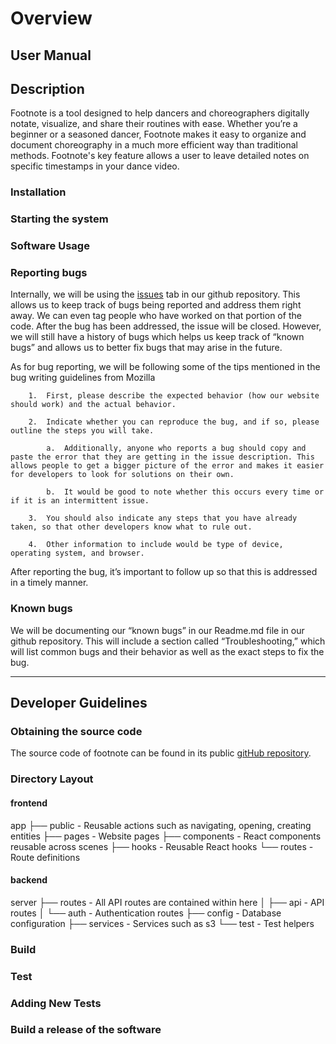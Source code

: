 # Overview

## User Manual

## Description

Footnote is a tool designed to help dancers and choreographers digitally notate, visualize, and
share their routines with ease. Whether you’re a beginner or a seasoned dancer, Footnote makes it
easy to organize and document choreography in a much more efficient way than traditional methods.
Footnote's key feature allows a user to leave detailed notes on specific timestamps in your dance video.

### Installation

### Starting the system

### Software Usage

### Reporting bugs
Internally, we will be using the [issues](https://github.com/miahuynhh/footnote/issues) tab in our github repository. This allows us to keep track of bugs being reported and address them right away. We can even tag people who have worked on that portion of the code. After the bug has been addressed, the issue will be closed. However, we will still have a history of bugs which helps us keep track of “known bugs” and allows us to better fix bugs that may arise in the future. 
    
As for bug reporting, we will be following some of the tips mentioned in the bug writing guidelines from Mozilla
    

        1.  First, please describe the expected behavior (how our website should work) and the actual behavior. 
    
        2.  Indicate whether you can reproduce the bug, and if so, please outline the steps you will take.
    
            a.  Additionally, anyone who reports a bug should copy and paste the error that they are getting in the issue description. This allows people to get a bigger picture of the error and makes it easier for developers to look for solutions on their own. 
        
            b.  It would be good to note whether this occurs every time or if it is an intermittent issue. 
        
        3.  You should also indicate any steps that you have already taken, so that other developers know what to rule out. 
    
        4.  Other information to include would be type of device, operating system, and browser. 
    

After reporting the bug, it’s important to follow up so that this is addressed in a timely manner.

### Known bugs
We will be documenting our “known bugs” in our Readme.md file in our github repository. This will include a section called “Troubleshooting,” which will list common bugs and their behavior as well as the exact steps to fix the bug. 

---

## Developer Guidelines

### Obtaining the source code

The source code of footnote can be found in its public [gitHub repository](https://github.com/miahuynhh/footnote).

### Directory Layout

#### frontend

app
├── public - Reusable actions such as navigating, opening, creating entities
├── pages - Website pages
├── components - React components reusable across scenes
├── hooks - Reusable React hooks
└── routes - Route definitions

#### backend

server
├── routes - All API routes are contained within here
│ ├── api - API routes
│ └── auth - Authentication routes
├── config - Database configuration
├── services - Services such as s3
└── test - Test helpers

### Build

### Test

### Adding New Tests

### Build a release of the software
